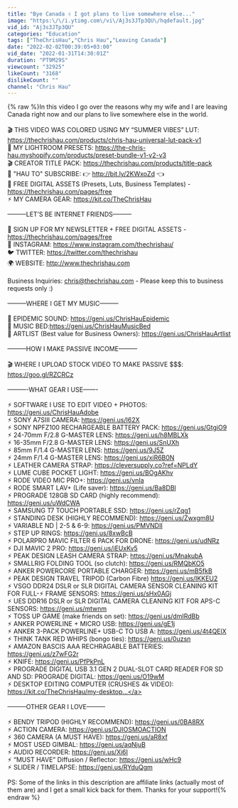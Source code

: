 ```yaml
---
title: "Bye Canada ✌️ I got plans to live somewhere else..."
image: "https:\/\/i.ytimg.com\/vi\/Aj3s3JTp3QU\/hqdefault.jpg"
vid_id: "Aj3s3JTp3QU"
categories: "Education"
tags: ["TheChrisHau","Chris Hau","Leaving Canada"]
date: "2022-02-02T00:39:05+03:00"
vid_date: "2022-01-31T14:30:01Z"
duration: "PT9M29S"
viewcount: "32925"
likeCount: "3168"
dislikeCount: ""
channel: "Chris Hau"
---
```

{% raw %}In this video I go over the reasons why my wife and I are leaving Canada right now and our plans to live somewhere else in the world.<br /><br />🎬 THIS VIDEO WAS COLORED USING MY “SUMMER VIBES” LUT: <a rel="nofollow" target="blank" href="https://thechrishau.com/products/chris-hau-universal-lut-pack-v1">https://thechrishau.com/products/chris-hau-universal-lut-pack-v1</a><br />📸 MY LIGHTROOM PRESETS: <a rel="nofollow" target="blank" href="https://the-chris-hau.myshopify.com/products/preset-bundle-v1-v2-v3">https://the-chris-hau.myshopify.com/products/preset-bundle-v1-v2-v3</a> <br />🎬 CREATOR TITLE PACK: <a rel="nofollow" target="blank" href="https://thechrishau.com/products/title-pack">https://thechrishau.com/products/title-pack</a><br />🚀 &quot;HAU TO&quot; SUBSCRIBE:  👉 <a rel="nofollow" target="blank" href="http://bit.ly/2KWxoZd">http://bit.ly/2KWxoZd</a> 👈<br />🎥 FREE DIGITAL ASSETS (Presets, Luts, Business Templates) - <a rel="nofollow" target="blank" href="https://thechrishau.com/pages/free">https://thechrishau.com/pages/free</a><br />⚡︎ MY CAMERA GEAR: <a rel="nofollow" target="blank" href="https://kit.co/TheChrisHau">https://kit.co/TheChrisHau</a> <br /><br />———LET’S BE INTERNET FRIENDS———<br /><br />💌 SIGN UP FOR MY NEWSLETTER + FREE DIGITAL ASSETS - <a rel="nofollow" target="blank" href="https://thechrishau.com/pages/free">https://thechrishau.com/pages/free</a><br />📸 INSTAGRAM: <a rel="nofollow" target="blank" href="https://www.instagram.com/thechrishau/">https://www.instagram.com/thechrishau/</a> <br />🐦 TWITTER: <a rel="nofollow" target="blank" href="https://twitter.com/thechrishau">https://twitter.com/thechrishau</a> <br />🌍 WEBSITE: <a rel="nofollow" target="blank" href="http://www.thechrishau.com">http://www.thechrishau.com</a> <br /><br />Business Inquiries: chris@thechrishau.com - Please keep this to business requests only :) <br /><br />———WHERE I GET MY MUSIC———<br /><br />🎵 EPIDEMIC SOUND: <a rel="nofollow" target="blank" href="https://geni.us/ChrisHauEpidemic">https://geni.us/ChrisHauEpidemic</a> <br />🎵 MUSIC BED:<a rel="nofollow" target="blank" href="https://geni.us/ChrisHauMusicBed">https://geni.us/ChrisHauMusicBed</a><br />🎵 ARTLIST (Best value for Business Owners): <a rel="nofollow" target="blank" href="https://geni.us/ChrisHauArtlist">https://geni.us/ChrisHauArtlist</a><br /><br />———HOW I MAKE PASSIVE INCOME———<br /><br />🎬 WHERE I UPLOAD STOCK VIDEO TO MAKE PASSIVE $$$: <a rel="nofollow" target="blank" href="https://goo.gl/RZCRCz">https://goo.gl/RZCRCz</a><br /><br />———-WHAT GEAR I USE——-<br /><br />⚡︎ SOFTWARE I USE TO EDIT VIDEO + PHOTOS: <a rel="nofollow" target="blank" href="https://geni.us/ChrisHauAdobe">https://geni.us/ChrisHauAdobe</a><br />⚡︎ SONY A7SIII CAMERA: <a rel="nofollow" target="blank" href="https://geni.us/I62X">https://geni.us/I62X</a><br />⚡︎ SONY NPFZ100 RECHARGEABLE BATTERY PACK: <a rel="nofollow" target="blank" href="https://geni.us/GtgiO9">https://geni.us/GtgiO9</a><br />⚡︎ 24-70mm F/2.8 G-MASTER LENS: <a rel="nofollow" target="blank" href="https://geni.us/h8MBLXk">https://geni.us/h8MBLXk</a> <br />⚡︎ 16-35mm F/2.8 G-MASTER LENS: <a rel="nofollow" target="blank" href="https://geni.us/SnUXh">https://geni.us/SnUXh</a> <br />⚡︎ 85mm F/1.4 G-MASTER LENS: <a rel="nofollow" target="blank" href="https://geni.us/9J5Z">https://geni.us/9J5Z</a><br />⚡︎ 24mm F/1.4 G-MASTER LENS: <a rel="nofollow" target="blank" href="https://geni.us/xiR6B0N">https://geni.us/xiR6B0N</a> <br />⚡︎ LEATHER CAMERA STRAP: <a rel="nofollow" target="blank" href="https://cleversupply.co?ref=NPLdY">https://cleversupply.co?ref=NPLdY</a><br />⚡︎ LUME CUBE POCKET LIGHT: <a rel="nofollow" target="blank" href="https://geni.us/BOgAKhv">https://geni.us/BOgAKhv</a> <br />⚡︎ RODE VIDEO MIC PRO+: <a rel="nofollow" target="blank" href="https://geni.us/vnIa">https://geni.us/vnIa</a><br />⚡︎ RODE SMART LAV+ (Life saver): <a rel="nofollow" target="blank" href="https://geni.us/Ba8DBl">https://geni.us/Ba8DBl</a><br />⚡︎ PROGRADE 128GB SD CARD (highly recommend): <a rel="nofollow" target="blank" href="https://geni.us/uWdCWA">https://geni.us/uWdCWA</a> <br />⚡︎ SAMSUNG T7 TOUCH PORTABLE SSD: <a rel="nofollow" target="blank" href="https://geni.us/rZqg1">https://geni.us/rZqg1</a> <br />⚡︎ STANDING DESK (HIGHLY RECOMMEND): <a rel="nofollow" target="blank" href="https://geni.us/Zwxgm8U">https://geni.us/Zwxgm8U</a> <br />⚡︎ VARIABLE ND | 2-5 &amp; 6-9: <a rel="nofollow" target="blank" href="https://geni.us/PMVNDII">https://geni.us/PMVNDII</a> <br />⚡︎ STEP UP RINGS: <a rel="nofollow" target="blank" href="https://geni.us/8xwBcB">https://geni.us/8xwBcB</a> <br />⚡︎ POLARPRO MAVIC FILTER  6 PACK FOR DRONE: <a rel="nofollow" target="blank" href="https://geni.us/udNRz">https://geni.us/udNRz</a> <br />⚡︎ DJI MAVIC 2 PRO: <a rel="nofollow" target="blank" href="https://geni.us/iEUxKv5">https://geni.us/iEUxKv5</a><br />⚡︎ PEAK DESIGN LEASH CAMERA STRAP: <a rel="nofollow" target="blank" href="https://geni.us/MnakubA">https://geni.us/MnakubA</a><br />⚡︎ SMALLRIG FOLDING TOOL (so clutch): <a rel="nofollow" target="blank" href="https://geni.us/RMQbKO5">https://geni.us/RMQbKO5</a><br />⚡︎ ANKER POWERCORE PORTABLE CHARGER: <a rel="nofollow" target="blank" href="https://geni.us/mB5fkB">https://geni.us/mB5fkB</a> <br />⚡︎ PEAK DESIGN TRAVEL TRIPOD (Carbon Fibre) <a rel="nofollow" target="blank" href="https://geni.us/IKKEU2">https://geni.us/IKKEU2</a> <br />⚡︎ VSGO DDR24 DSLR or SLR DIGITAL CAMERA SENSOR CLEANING KIT FOR FULL-⚡︎ FRAME SENSORS: <a rel="nofollow" target="blank" href="https://geni.us/sHx0AGj">https://geni.us/sHx0AGj</a>  <br />⚡︎ UES DDR16 DSLR or SLR DIGITAL CAMERA CLEANING KIT FOR APS-C SENSORS: <a rel="nofollow" target="blank" href="https://geni.us/mtwnm">https://geni.us/mtwnm</a>  <br />⚡︎ TOSS UP GAME (make friends on set): <a rel="nofollow" target="blank" href="https://geni.us/dmIRdBb">https://geni.us/dmIRdBb</a> <br />⚡︎ ANKER POWERLINE + MICRO USB: <a rel="nofollow" target="blank" href="https://geni.us/gE1j">https://geni.us/gE1j</a><br />⚡︎ ANKER 3-PACK POWERLINE+ USB-C TO USB A: <a rel="nofollow" target="blank" href="https://geni.us/4t4QElX">https://geni.us/4t4QElX</a> <br />⚡︎ THINK TANK RED WHIPS (bongo ties): <a rel="nofollow" target="blank" href="https://geni.us/0uzsn">https://geni.us/0uzsn</a> <br />⚡︎ AMAZON BASCIS AAA RECHRAGABLE BATTERIES: <a rel="nofollow" target="blank" href="https://geni.us/z7wFG2r">https://geni.us/z7wFG2r</a><br />⚡︎ KNIFE: <a rel="nofollow" target="blank" href="https://geni.us/PfPkPnL">https://geni.us/PfPkPnL</a> <br />⚡︎ PROGRADE DIGITAL USB 3.1 GEN 2 DUAL-SLOT CARD READER FOR SD AND SD: PROGRADE DIGITAL: <a rel="nofollow" target="blank" href="https://geni.us/O19wM">https://geni.us/O19wM</a><br />⚡︎ DESKTOP EDITING COMPUTER (CRUSHES 4k VIDEO): <a rel="nofollow" target="blank" href="https://kit.co/TheChrisHau/my-desktop...">https://kit.co/TheChrisHau/my-desktop...</a> <br /><br />———OTHER GEAR I LOVE———<br /><br />⚡︎ BENDY TRIPOD (HIGHLY RECOMMEND): <a rel="nofollow" target="blank" href="https://geni.us/0BA8RX">https://geni.us/0BA8RX</a><br />⚡︎ ACTION CAMERA: <a rel="nofollow" target="blank" href="https://geni.us/DJIOSMOACTION">https://geni.us/DJIOSMOACTION</a> <br />⚡︎ 360 CAMERA (A MUST HAVE): <a rel="nofollow" target="blank" href="https://geni.us/aR8xf">https://geni.us/aR8xf</a><br />⚡︎ MOST USED GIMBAL: <a rel="nofollow" target="blank" href="https://geni.us/aqNjuB">https://geni.us/aqNjuB</a> <br />⚡︎ AUDIO RECORDER:  <a rel="nofollow" target="blank" href="https://geni.us/Xi6I">https://geni.us/Xi6I</a><br />⚡︎ “MUST HAVE” Diffusion / Reflector: <a rel="nofollow" target="blank" href="https://geni.us/wHc9">https://geni.us/wHc9</a><br />⚡︎ SLIDER / TIMELAPSE: <a rel="nofollow" target="blank" href="https://geni.us/RYduQgm">https://geni.us/RYduQgm</a><br /><br />PS: Some of the links in this description are affiliate links (actually most of them are) and I get a small kick back for them. Thanks for your support!{% endraw %}
